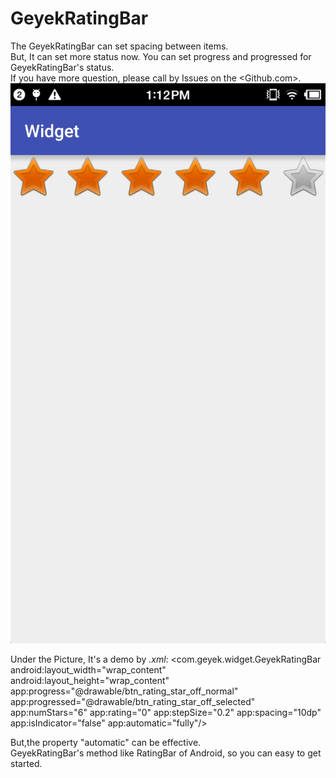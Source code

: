 # GeyekRatingBar

The GeyekRatingBar can set spacing between items.</br>
But, It can set more status now.
You can set progress and progressed for GeyekRatingBar's status.</br>
If you have more question, please call by Issues on the <Github.com>.
![Demo](Image/Demo1.gif)

Under the Picture, It's a demo by *.xml*:
	<com.geyek.widget.GeyekRatingBar
	    android:layout_width="wrap_content"
	    android:layout_height="wrap_content"
        app:progress="@drawable/btn_rating_star_off_normal"
        app:progressed="@drawable/btn_rating_star_off_selected"
        app:numStars="6"
        app:rating="0"
        app:stepSize="0.2"
        app:spacing="10dp"
        app:isIndicator="false"
        app:automatic="fully"/>

But,the property "automatic" can be effective.</br>
GeyekRatingBar's method like RatingBar of Android, so you can easy to get started.